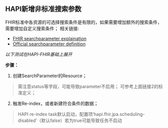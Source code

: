 ## HAPI新增非标准搜索参数
FHIR标准中各资源的可选择搜索条件是有限的，如果需要增加额外的搜索条件，需要增加自定义搜索条件；
相关链接:
 - [FHIR searchparameter explaination](https://www.hl7.org/fhir/searchparameter.html)
 - [Official searchparameter definition](https://www.hl7.org/fhir/search-parameters.json)

*以下测试在HAPI-FHIR基础上展开*

**步骤：**
1. 创建SearchParameter的Resource；
 > 需注意status等字段，可能导致parameter不启用；
 > 可参考上面链接2的标准定义；
2. 触发Re-index，或者新建符合条件的数据；
 > HAPI re-index task默认启动，配置项‘hapi.fhir.jpa.scheduling-disabled’（默认false）若为true可能导致任务不启动
